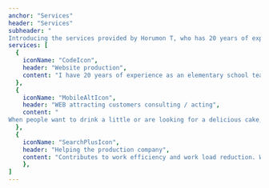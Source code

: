 ```yaml
---
anchor: "Services"
header: "Services"
subheader: "
Introducing the services provided by Horumon T, who has 20 years of experience as an elementary school teacher. In addition to this,please feel free to contact me with question such as ~Can you do this?"
services: [
  {
    iconName: "CodeIcon",
    header: "Website production",
    content: "I have 20 years of experience as an elementary school teacher. Since we have trained my　Listening technique in my work, I can carefully listen to my customers' requests. We can undertake design, coding and deployment. Of course, just coding and designing are all right!"
  },
  {
    iconName: "MobileAltIcon",
    header: "WEB attracting customers consulting / acting",
    content: "
When people want to drink a little or are looking for a delicious cake, many people use their smartphones to quickly search. It is very important to attract customers on the web now. Contribute to your sales."
  },
  {
    iconName: "SearchPlusIcon",
    header: "Helping the production company",
    content: "Contributes to work efficiency and work load reduction. We will also undertake minor corrections that are difficult to outsource. Requests can be made for a limited time, such as during the busy season. Please contact us once!"
	},
]
---
```

